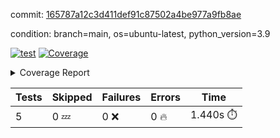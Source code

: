 commit: [165787a12c3d411def91c87502a4be977a9fb8ae](https://github.com/rcmdnk/chatgpt-prompt-wrapper/tree/165787a12c3d411def91c87502a4be977a9fb8ae)

condition: branch=main, os=ubuntu-latest, python_version=3.9

[![test](https://github.com/rcmdnk/chatgpt-prompt-wrapper/actions/workflows/test.yml/badge.svg)](https://github.com/rcmdnk/chatgpt-prompt-wrapper/actions/runs/4659956864)
<a href="https://github.com/rcmdnk/chatgpt-prompt-wrapper/blob/165787a12c3d411def91c87502a4be977a9fb8ae/README.md"><img alt="Coverage" src="https://img.shields.io/badge/Coverage-40%25-orange.svg" /></a><details><summary>Coverage Report </summary><table><tr><th>File</th><th>Stmts</th><th>Miss</th><th>Cover</th><th>Missing</th></tr><tbody><tr><td colspan="5"><b>src/chatgpt_prompt_wrapper</b></td></tr><tr><td>&nbsp; &nbsp;<a href="https://github.com/rcmdnk/chatgpt-prompt-wrapper/blob/165787a12c3d411def91c87502a4be977a9fb8ae/src/chatgpt_prompt_wrapper/chatgpt_prompt_wrapper.py">chatgpt_prompt_wrapper.py</a></td><td>137</td><td>108</td><td>21%</td><td><a href="https://github.com/rcmdnk/chatgpt-prompt-wrapper/blob/165787a12c3d411def91c87502a4be977a9fb8ae/src/chatgpt_prompt_wrapper/chatgpt_prompt_wrapper.py#L28-L31">28&ndash;31</a>, <a href="https://github.com/rcmdnk/chatgpt-prompt-wrapper/blob/165787a12c3d411def91c87502a4be977a9fb8ae/src/chatgpt_prompt_wrapper/chatgpt_prompt_wrapper.py#L37-L44">37&ndash;44</a>, <a href="https://github.com/rcmdnk/chatgpt-prompt-wrapper/blob/165787a12c3d411def91c87502a4be977a9fb8ae/src/chatgpt_prompt_wrapper/chatgpt_prompt_wrapper.py#L48-L55">48&ndash;55</a>, <a href="https://github.com/rcmdnk/chatgpt-prompt-wrapper/blob/165787a12c3d411def91c87502a4be977a9fb8ae/src/chatgpt_prompt_wrapper/chatgpt_prompt_wrapper.py#L59-L66">59&ndash;66</a>, <a href="https://github.com/rcmdnk/chatgpt-prompt-wrapper/blob/165787a12c3d411def91c87502a4be977a9fb8ae/src/chatgpt_prompt_wrapper/chatgpt_prompt_wrapper.py#L70-L74">70&ndash;74</a>, <a href="https://github.com/rcmdnk/chatgpt-prompt-wrapper/blob/165787a12c3d411def91c87502a4be977a9fb8ae/src/chatgpt_prompt_wrapper/chatgpt_prompt_wrapper.py#L80-L102">80&ndash;102</a>, <a href="https://github.com/rcmdnk/chatgpt-prompt-wrapper/blob/165787a12c3d411def91c87502a4be977a9fb8ae/src/chatgpt_prompt_wrapper/chatgpt_prompt_wrapper.py#L108-L118">108&ndash;118</a>, <a href="https://github.com/rcmdnk/chatgpt-prompt-wrapper/blob/165787a12c3d411def91c87502a4be977a9fb8ae/src/chatgpt_prompt_wrapper/chatgpt_prompt_wrapper.py#L124-L128">124&ndash;128</a>, <a href="https://github.com/rcmdnk/chatgpt-prompt-wrapper/blob/165787a12c3d411def91c87502a4be977a9fb8ae/src/chatgpt_prompt_wrapper/chatgpt_prompt_wrapper.py#L132-L191">132&ndash;191</a>, <a href="https://github.com/rcmdnk/chatgpt-prompt-wrapper/blob/165787a12c3d411def91c87502a4be977a9fb8ae/src/chatgpt_prompt_wrapper/chatgpt_prompt_wrapper.py#L195-L200">195&ndash;200</a></td></tr><tr><td>&nbsp; &nbsp;<a href="https://github.com/rcmdnk/chatgpt-prompt-wrapper/blob/165787a12c3d411def91c87502a4be977a9fb8ae/src/chatgpt_prompt_wrapper/config.py">config.py</a></td><td>11</td><td>3</td><td>73%</td><td><a href="https://github.com/rcmdnk/chatgpt-prompt-wrapper/blob/165787a12c3d411def91c87502a4be977a9fb8ae/src/chatgpt_prompt_wrapper/config.py#L11-L14">11&ndash;14</a></td></tr><tr><td>&nbsp; &nbsp;<a href="https://github.com/rcmdnk/chatgpt-prompt-wrapper/blob/165787a12c3d411def91c87502a4be977a9fb8ae/src/chatgpt_prompt_wrapper/log_formatter.py">log_formatter.py</a></td><td>22</td><td>6</td><td>73%</td><td><a href="https://github.com/rcmdnk/chatgpt-prompt-wrapper/blob/165787a12c3d411def91c87502a4be977a9fb8ae/src/chatgpt_prompt_wrapper/log_formatter.py#L18-L24">18&ndash;24</a>, <a href="https://github.com/rcmdnk/chatgpt-prompt-wrapper/blob/165787a12c3d411def91c87502a4be977a9fb8ae/src/chatgpt_prompt_wrapper/log_formatter.py#L29-L31">29&ndash;31</a></td></tr><tr><td colspan="5"><b>src/chatgpt_prompt_wrapper/chatgpt</b></td></tr><tr><td>&nbsp; &nbsp;<a href="https://github.com/rcmdnk/chatgpt-prompt-wrapper/blob/165787a12c3d411def91c87502a4be977a9fb8ae/src/chatgpt_prompt_wrapper/chatgpt/ask.py">ask.py</a></td><td>34</td><td>26</td><td>24%</td><td><a href="https://github.com/rcmdnk/chatgpt-prompt-wrapper/blob/165787a12c3d411def91c87502a4be977a9fb8ae/src/chatgpt_prompt_wrapper/chatgpt/ask.py#L21-L63">21&ndash;63</a></td></tr><tr><td>&nbsp; &nbsp;<a href="https://github.com/rcmdnk/chatgpt-prompt-wrapper/blob/165787a12c3d411def91c87502a4be977a9fb8ae/src/chatgpt_prompt_wrapper/chatgpt/chat.py">chat.py</a></td><td>106</td><td>85</td><td>20%</td><td><a href="https://github.com/rcmdnk/chatgpt-prompt-wrapper/blob/165787a12c3d411def91c87502a4be977a9fb8ae/src/chatgpt_prompt_wrapper/chatgpt/chat.py#L36-L37">36&ndash;37</a>, <a href="https://github.com/rcmdnk/chatgpt-prompt-wrapper/blob/165787a12c3d411def91c87502a4be977a9fb8ae/src/chatgpt_prompt_wrapper/chatgpt/chat.py#L40-L73">40&ndash;73</a>, <a href="https://github.com/rcmdnk/chatgpt-prompt-wrapper/blob/165787a12c3d411def91c87502a4be977a9fb8ae/src/chatgpt_prompt_wrapper/chatgpt/chat.py#L83-L95">83&ndash;95</a>, <a href="https://github.com/rcmdnk/chatgpt-prompt-wrapper/blob/165787a12c3d411def91c87502a4be977a9fb8ae/src/chatgpt_prompt_wrapper/chatgpt/chat.py#L98-L100">98&ndash;100</a>, <a href="https://github.com/rcmdnk/chatgpt-prompt-wrapper/blob/165787a12c3d411def91c87502a4be977a9fb8ae/src/chatgpt_prompt_wrapper/chatgpt/chat.py#L105-L129">105&ndash;129</a>, <a href="https://github.com/rcmdnk/chatgpt-prompt-wrapper/blob/165787a12c3d411def91c87502a4be977a9fb8ae/src/chatgpt_prompt_wrapper/chatgpt/chat.py#L132-L190">132&ndash;190</a></td></tr><tr><td>&nbsp; &nbsp;<a href="https://github.com/rcmdnk/chatgpt-prompt-wrapper/blob/165787a12c3d411def91c87502a4be977a9fb8ae/src/chatgpt_prompt_wrapper/chatgpt/chatgpt.py">chatgpt.py</a></td><td>98</td><td>62</td><td>37%</td><td><a href="https://github.com/rcmdnk/chatgpt-prompt-wrapper/blob/165787a12c3d411def91c87502a4be977a9fb8ae/src/chatgpt_prompt_wrapper/chatgpt/chatgpt.py#L63-L99">63&ndash;99</a>, <a href="https://github.com/rcmdnk/chatgpt-prompt-wrapper/blob/165787a12c3d411def91c87502a4be977a9fb8ae/src/chatgpt_prompt_wrapper/chatgpt/chatgpt.py#L102-L110">102&ndash;110</a>, <a href="https://github.com/rcmdnk/chatgpt-prompt-wrapper/blob/165787a12c3d411def91c87502a4be977a9fb8ae/src/chatgpt_prompt_wrapper/chatgpt/chatgpt.py#L113-L128">113&ndash;128</a>, <a href="https://github.com/rcmdnk/chatgpt-prompt-wrapper/blob/165787a12c3d411def91c87502a4be977a9fb8ae/src/chatgpt_prompt_wrapper/chatgpt/chatgpt.py#L131-L137">131&ndash;137</a>, <a href="https://github.com/rcmdnk/chatgpt-prompt-wrapper/blob/165787a12c3d411def91c87502a4be977a9fb8ae/src/chatgpt_prompt_wrapper/chatgpt/chatgpt.py#L140-L141">140&ndash;141</a>, <a href="https://github.com/rcmdnk/chatgpt-prompt-wrapper/blob/165787a12c3d411def91c87502a4be977a9fb8ae/src/chatgpt_prompt_wrapper/chatgpt/chatgpt.py#L150-L158">150&ndash;158</a>, <a href="https://github.com/rcmdnk/chatgpt-prompt-wrapper/blob/165787a12c3d411def91c87502a4be977a9fb8ae/src/chatgpt_prompt_wrapper/chatgpt/chatgpt.py#L161">161</a>, <a href="https://github.com/rcmdnk/chatgpt-prompt-wrapper/blob/165787a12c3d411def91c87502a4be977a9fb8ae/src/chatgpt_prompt_wrapper/chatgpt/chatgpt.py#L164-L167">164&ndash;167</a>, <a href="https://github.com/rcmdnk/chatgpt-prompt-wrapper/blob/165787a12c3d411def91c87502a4be977a9fb8ae/src/chatgpt_prompt_wrapper/chatgpt/chatgpt.py#L170-L175">170&ndash;175</a>, <a href="https://github.com/rcmdnk/chatgpt-prompt-wrapper/blob/165787a12c3d411def91c87502a4be977a9fb8ae/src/chatgpt_prompt_wrapper/chatgpt/chatgpt.py#L178-L182">178&ndash;182</a>, <a href="https://github.com/rcmdnk/chatgpt-prompt-wrapper/blob/165787a12c3d411def91c87502a4be977a9fb8ae/src/chatgpt_prompt_wrapper/chatgpt/chatgpt.py#L185-L191">185&ndash;191</a>, <a href="https://github.com/rcmdnk/chatgpt-prompt-wrapper/blob/165787a12c3d411def91c87502a4be977a9fb8ae/src/chatgpt_prompt_wrapper/chatgpt/chatgpt.py#L194-L195">194&ndash;195</a>, <a href="https://github.com/rcmdnk/chatgpt-prompt-wrapper/blob/165787a12c3d411def91c87502a4be977a9fb8ae/src/chatgpt_prompt_wrapper/chatgpt/chatgpt.py#L200-L212">200&ndash;212</a>, <a href="https://github.com/rcmdnk/chatgpt-prompt-wrapper/blob/165787a12c3d411def91c87502a4be977a9fb8ae/src/chatgpt_prompt_wrapper/chatgpt/chatgpt.py#L215">215</a></td></tr><tr><td colspan="5"><b>src/chatgpt_prompt_wrapper/cmd</b></td></tr><tr><td>&nbsp; &nbsp;<a href="https://github.com/rcmdnk/chatgpt-prompt-wrapper/blob/165787a12c3d411def91c87502a4be977a9fb8ae/src/chatgpt_prompt_wrapper/cmd/commands.py">commands.py</a></td><td>17</td><td>14</td><td>18%</td><td><a href="https://github.com/rcmdnk/chatgpt-prompt-wrapper/blob/165787a12c3d411def91c87502a4be977a9fb8ae/src/chatgpt_prompt_wrapper/cmd/commands.py#L6-L21">6&ndash;21</a></td></tr><tr><td>&nbsp; &nbsp;<a href="https://github.com/rcmdnk/chatgpt-prompt-wrapper/blob/165787a12c3d411def91c87502a4be977a9fb8ae/src/chatgpt_prompt_wrapper/cmd/cost.py">cost.py</a></td><td>12</td><td>8</td><td>33%</td><td><a href="https://github.com/rcmdnk/chatgpt-prompt-wrapper/blob/165787a12c3d411def91c87502a4be977a9fb8ae/src/chatgpt_prompt_wrapper/cmd/cost.py#L7-L14">7&ndash;14</a></td></tr><tr><td>&nbsp; &nbsp;<a href="https://github.com/rcmdnk/chatgpt-prompt-wrapper/blob/165787a12c3d411def91c87502a4be977a9fb8ae/src/chatgpt_prompt_wrapper/cmd/init.py">init.py</a></td><td>9</td><td>5</td><td>44%</td><td><a href="https://github.com/rcmdnk/chatgpt-prompt-wrapper/blob/165787a12c3d411def91c87502a4be977a9fb8ae/src/chatgpt_prompt_wrapper/cmd/init.py#L8-L14">8&ndash;14</a></td></tr><tr><td><b>TOTAL</b></td><td><b>524</b></td><td><b>317</b></td><td><b>40%</b></td><td>&nbsp;</td></tr></tbody></table></details>

| Tests | Skipped | Failures | Errors | Time |
| ----- | ------- | -------- | -------- | ------------------ |
| 5 | 0 :zzz: | 0 :x: | 0 :fire: | 1.440s :stopwatch: |

